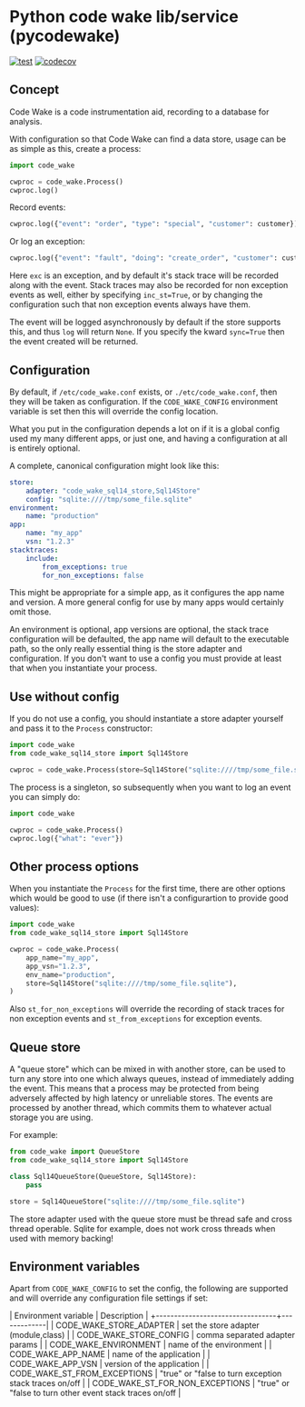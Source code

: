 # Python code wake lib/service (pycodewake)

[![test](https://github.com/mwri/pycodewake/actions/workflows/test.yml/badge.svg)](https://github.com/mwri/pycodewake/actions/workflows/test.yml)
[![codecov](https://codecov.io/gh/mwri/pycodewake/branch/main/graph/badge.svg)](https://codecov.io/gh/mwri/pycodewake)

## Concept

Code Wake is a code instrumentation aid, recording to a database for analysis.

With configuration so that Code Wake can find a data store, usage can be as
simple as this, create a process:

```python
import code_wake

cwproc = code_wake.Process()
cwproc.log()
```

Record events:

```python
cwproc.log({"event": "order", "type": "special", "customer": customer})
```

Or log an exception:

```python
cwproc.log({"event": "fault", "doing": "create_order", "customer": customer}, exc)
```

Here `exc` is an exception, and by default it's stack trace will be recorded along with
the event. Stack traces may also be recorded for non exception events as well, either
by specifying `inc_st=True`, or by changing the configuration such that non exception
events always have them.

The event will be logged asynchronously by default if the store supports this, and
thus `log` will return `None`. If you specify the kward `sync=True` then the event
created will be returned.

## Configuration

By default, if `/etc/code_wake.conf` exists, or `./etc/code_wake.conf`, then they will
be taken as configuration. If the `CODE_WAKE_CONFIG` environment variable is set then
this will override the config location.

What you put in the configuration depends a lot on if it is a global config used my many
different apps, or just one, and having a configuration at all is entirely optional.

A complete, canonical configuration might look like this:

```yaml
store:
    adapter: "code_wake_sql14_store,Sql14Store"
    config: "sqlite:////tmp/some_file.sqlite"
environment:
    name: "production"
app:
    name: "my_app"
    vsn: "1.2.3"
stacktraces:
    include:
        from_exceptions: true
        for_non_exceptions: false
```

This might be appropriate for a simple app, as it configures the app name and version.
A more general config for use by many apps would certainly omit those.

An environment is optional, app versions are optional, the stack trace configuration
will be defaulted, the app name will default to the executable path, so the only really
essential thing is the store adapter and configuration. If you don't want to use a config
you must provide at least that when you instantiate your process.

## Use without config

If you do not use a config, you should instantiate a store adapter yourself and pass
it to the `Process` constructor:

```python
import code_wake
from code_wake_sql14_store import Sql14Store

cwproc = code_wake.Process(store=Sql14Store("sqlite:////tmp/some_file.sqlite"))
```

The process is a singleton, so subsequently when you want to log an event you can
simply do:

```python
import code_wake

cwproc = code_wake.Process()
cwproc.log({"what": "ever"})
```

## Other process options

When you instantiate the `Process` for the first time, there are other options which
would be good to use (if there isn't a configurartion to provide good values):

```python
import code_wake
from code_wake_sql14_store import Sql14Store

cwproc = code_wake.Process(
    app_name="my_app",
    app_vsn="1.2.3",
    env_name="production",
    store=Sql14Store("sqlite:////tmp/some_file.sqlite"),
)
```

Also `st_for_non_exceptions` will override the recording of stack traces for non exception
events and `st_from_exceptions` for exception events.

## Queue store

A "queue store" which can be mixed in with another store, can be used to turn any
store into one which always queues, instead of immediately adding the event. This
means that a process may be protected from being adversely affected by high latency
or unreliable stores. The events are processed by another thread, which commits them
to whatever actual storage you are using.

For example:

```python
from code_wake import QueueStore
from code_wake_sql14_store import Sql14Store

class Sql14QueueStore(QueueStore, Sql14Store):
    pass

store = Sql14QueueStore("sqlite:////tmp/some_file.sqlite")
```

The store adapter used with the queue store must be thread safe and cross thread operable.
Sqlite for example, does not work cross threads when used with memory backing!

## Environment variables

Apart from `CODE_WAKE_CONFIG` to set the config, the following are supported
and will override any configuration file settings if set:

| Environment variable            | Description |
+---------------------------------+-------------|
| CODE_WAKE_STORE_ADAPTER         | set the store adapter (module,class) |
| CODE_WAKE_STORE_CONFIG          | comma separated adapter params |
| CODE_WAKE_ENVIRONMENT           | name of the environment |
| CODE_WAKE_APP_NAME              | name of the application |
| CODE_WAKE_APP_VSN               | version of the application |
| CODE_WAKE_ST_FROM_EXCEPTIONS    | "true" or "false to turn exception stack traces on/off |
| CODE_WAKE_ST_FOR_NON_EXCEPTIONS | "true" or "false to turn other event stack traces on/off |
